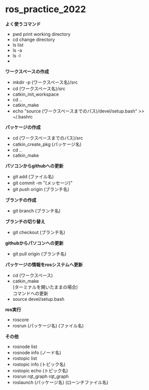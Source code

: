# ros_practice_2022
  

**よく使うコマンド**
  - pwd         print working directory
  - cd          change directory
  - ls          list
  - ls -a       
  - ls -l       
  - 

**ワークスペースの作成**
  - mkdir -p (ワークスペース名)/src
  - cd (ワークスペース名)/src
  - catkin_init_workspace
  - cd ..
  - catkin_make
  - echo "source (ワークスペースまでのパス)/devel/setup.bash" >> ~/.bashrc

**パッケージの作成**
  - cd (ワークスペースまでのパス)/src
  - catkin_create_pkg (パッケージ名)
  - cd ..
  - catkin_make

**パソコンからgithubへの更新**
  - git add (ファイル名)  
  - git commit -m "(メッセージ)"  
  - git push origin (ブランチ名)  

**ブランチの作成**
  - git branch (ブランチ名)  
 
**ブランチの切り替え**
  - git checkout (ブランチ名)  

**githubからパソコンへの更新**
  - git pull origin (ブランチ名)  
  
**パッケージの情報をrosシステムへ更新**
  - cd (ワークスペース)  
  - catkin_make  
  (ターミナルを開いたままの場合)  
  コマンドへの更新  
  - source devel/setup.bash  
  
**ros実行**
  - roscore  
  - rosrun (パッケージ名) (ファイル名)  
  
  
**その他**
  - rosnode list  
  - rosnode info (ノード名)  
  - rostopic list  
  - rostopic info (トピック名)  
  - rostopic echo (トピック名)  
  - rosrun rqt_graph rqt_graph  
  - roslaunch (パッケージ名) (ローンチファイル名)  
